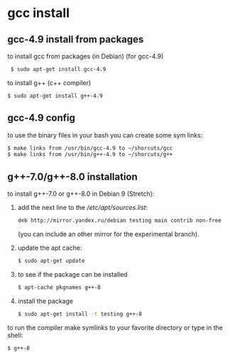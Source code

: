 # gcc install

## gcc-4.9 install from packages
to install gcc from packages (in Debian) (for gcc-4.9)
```sh
 $ sudo apt-get install gcc-4.9
```

to install g++ (c++ compiler)
```sh
$ sudo apt-get install g++-4.9
```    


## gcc-4.9 config
to use the binary files in your bash you can create some sym links:
```sh
$ make links from /usr/bin/gcc-4.9 to ~/shorcuts/gcc
$ make links from /usr/bin/g++-4.9 to ~/shorcuts/g++
```


## g++-7.0/g++-8.0 installation 
to install g++-7.0 or g++-8.0 in Debian 9 (Stretch):
1. add the next line to the */etc/apt/sources.list*:
   ```sh
   deb http://mirror.yandex.ru/debian testing main contrib non-free
   ```
   (you can include an other mirror for the experimental branch).

2. update the apt cache:
   ```sh
   $ sudo apt-get update
   ```

3. to see if the package can be installed
   ```sh
   $ apt-cache pkgnames g++-8
   ```
 
4. install the package
   ```sh
   $ sudo apt-get install -t testing g++-8
   ```

to run the compiler make symlinks to your favorite directory
or type in the shell:
```sh
$ g++-8
```
